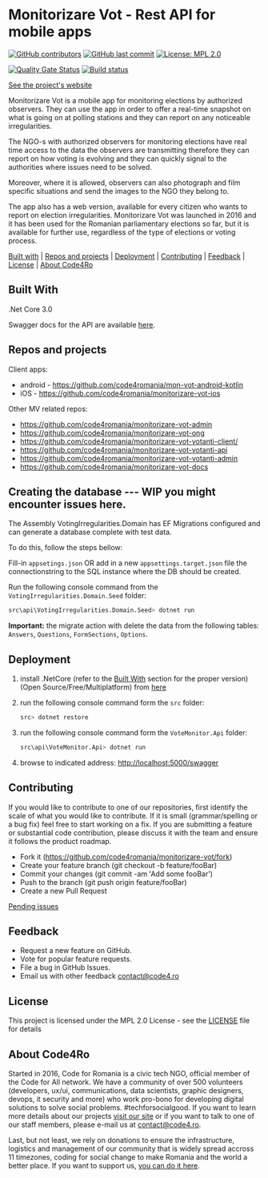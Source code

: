 # Monitorizare Vot - Rest API for mobile apps

[![GitHub contributors](https://img.shields.io/github/contributors/code4romania/monitorizare-vot.svg?style=for-the-badge)](https://github.com/code4romania/monitorizare-vot/graphs/contributors) [![GitHub last commit](https://img.shields.io/github/last-commit/code4romania/monitorizare-vot.svg?style=for-the-badge)](https://github.com/code4romania/monitorizare-vot/commits/master) [![License: MPL 2.0](https://img.shields.io/badge/license-MPL%202.0-brightgreen.svg?style=for-the-badge)](https://opensource.org/licenses/MPL-2.0)

[![Quality Gate Status](https://sonarcloud.io/api/project_badges/measure?project=code4romania_monitorizare-vot&metric=alert_status)](https://sonarcloud.io/dashboard?id=code4romania_monitorizare-vot)
[![Build status](https://dev.azure.com/code4romania/monitorizare-vot-ci/_apis/build/status/monitorizare-vot/mv-api)](https://dev.azure.com/code4romania/monitorizare-vot-ci/_build/latest?definitionId=20)

[See the project's website](https://votemonitor.org/)

Monitorizare Vot is a mobile app for monitoring elections by authorized observers. They can use the app in order to offer a real-time snapshot on what is going on at polling stations and they can report on any noticeable irregularities. 

The NGO-s with authorized observers for monitoring elections have real time access to the data the observers are transmitting therefore they can report on how voting is evolving and they can quickly signal to the authorities where issues need to be solved. 

Moreover, where it is allowed, observers can also photograph and film specific situations and send the images to the NGO they belong to. 

The app also has a web version, available for every citizen who wants to report on election irregularities. Monitorizare Vot was launched in 2016 and it has been used for the Romanian parliamentary elections so far, but it is available for further use, regardless of the type of elections or voting process. 

[Built with](#built-with) | [Repos and projects](#repos-and-projects) | [Deployment](#deployment) | [Contributing](#contributing) | [Feedback](#feedback) | [License](#license) | [About Code4Ro](#about-code4ro)

## Built With

 .Net Core 3.0
 
 Swagger docs for the API are available [here](https://api.votemonitor.org/swagger).

## Repos and projects

Client apps:

- android - https://github.com/code4romania/mon-vot-android-kotlin
- iOS - https://github.com/code4romania/monitorizare-vot-ios

Other MV related repos:

- https://github.com/code4romania/monitorizare-vot-admin
- https://github.com/code4romania/monitorizare-vot-ong
- https://github.com/code4romania/monitorizare-vot-votanti-client/
- https://github.com/code4romania/monitorizare-vot-votanti-api
- https://github.com/code4romania/monitorizare-vot-votanti-admin
- https://github.com/code4romania/monitorizare-vot-docs

## Creating the database --- WIP you might encounter issues here.

The Assembly VotingIrregularities.Domain has EF Migrations configured and can generate a database complete with test data.

To do this, follow the steps bellow:

Fill-in `appsetings.json` OR add in a new `appsettings.target.json` file the connectionstring to the SQL instance where the DB should be created.

Run the following console command from the `VotingIrregularities.Domain.Seed` folder:

 ```sh
src\api\VotingIrregularities.Domain.Seed> dotnet run
```

**Important:** the migrate action with delete the data from the following tables: `Answers`, `Questions`, `FormSections`, `Options`.

## Deployment

1. install .NetCore (refer to the [Built With](#built-with) section for the proper version) (Open Source/Free/Multiplatform) from [here](https://www.microsoft.com/net/core#windows)

2. run the following console command form the `src` folder:
    ```sh
    src> dotnet restore
    ```
  
3. run the following console command form the `VoteMonitor.Api` folder:
    ```sh
    src\api\VoteMonitor.Api> dotnet run
    ```
  
4. browse to indicated address: <http://localhost:5000/swagger>

## Contributing

If you would like to contribute to one of our repositories, first identify the scale of what you would like to contribute. If it is small (grammar/spelling or a bug fix) feel free to start working on a fix. If you are submitting a feature or substantial code contribution, please discuss it with the team and ensure it follows the product roadmap.

* Fork it (https://github.com/code4romania/monitorizare-vot/fork)
* Create your feature branch (git checkout -b feature/fooBar)
* Commit your changes (git commit -am 'Add some fooBar')
* Push to the branch (git push origin feature/fooBar)
* Create a new Pull Request

[Pending issues](https://github.com/code4romania/monitorizare-vot/issues)

## Feedback

* Request a new feature on GitHub.
* Vote for popular feature requests.
* File a bug in GitHub Issues.
* Email us with other feedback contact@code4.ro

## License

This project is licensed under the MPL 2.0 License - see the [LICENSE](LICENSE) file for details

## About Code4Ro

Started in 2016, Code for Romania is a civic tech NGO, official member of the Code for All network. We have a community of over 500 volunteers (developers, ux/ui, communications, data scientists, graphic designers, devops, it security and more) who work pro-bono for developing digital solutions to solve social problems. #techforsocialgood. If you want to learn more details about our projects [visit our site](https://www.code4.ro/en/) or if you want to talk to one of our staff members, please e-mail us at contact@code4.ro.

Last, but not least, we rely on donations to ensure the infrastructure, logistics and management of our community that is widely spread accross 11 timezones, coding for social change to make Romania and the world a better place. If you want to support us, [you can do it here](https://code4.ro/en/donate/).
